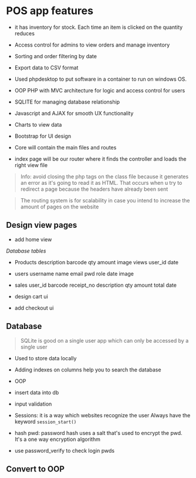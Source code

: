 # POS app features

- it has inventory for stock. Each time an item is clicked on the quantity reduces
- Access control for admins to view orders and manage inventory
- Sorting and order filtering by date
- Export data to CSV format

- Used phpdesktop to put software in a container to run on windows OS.
- OOP PHP with MVC architecture for logic and access control for users
- SQLITE for managing database relationship
- Javascript and AJAX for smooth UX functionality
- Charts to view data
- Bootstrap for UI design

- Core will contain the main files and routes
- index page will be our router where it finds the controller and loads the right view file

> Info: avoid closing the php tags on the class file because it generates an error as it's going to read it as HTML. That occurs when u try to redirect a page because the headers have already been sent

> The routing system is for scalability in case you intend to increase the amount of pages on the website

## Design view pages
- add home view

*Database tables*

- Products 
description
barcode
qty
amount
image
views
user_id
date

- users
username
name
email
pwd
role
date
image

- sales
user_id
barcode
receipt_no
description
qty
amount
total
date

- design cart ui
- add checkout ui

## Database 
> SQLite is good on a single user app which can only be accessed by a single user
- Used to store data locally
- Adding indexes on columns help you to search the database
- OOP

- insert data into db
- input validation

- Sessions: it is a way which websites recognize the user
Always have the keyword `session_start()`

- hash pwd: password hash uses a salt that's used to encrypt the pwd. It's a one way encryption algorithm
- use password_verify to check login pwds

## Convert to OOP

